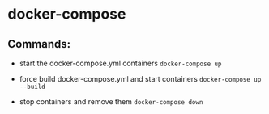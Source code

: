# docker-compose

## Commands:

 * start the docker-compose.yml containers
`docker-compose up`

 * force build docker-compose.yml and start containers
`docker-compose up --build`

 * stop containers and remove them
`docker-compose down`

